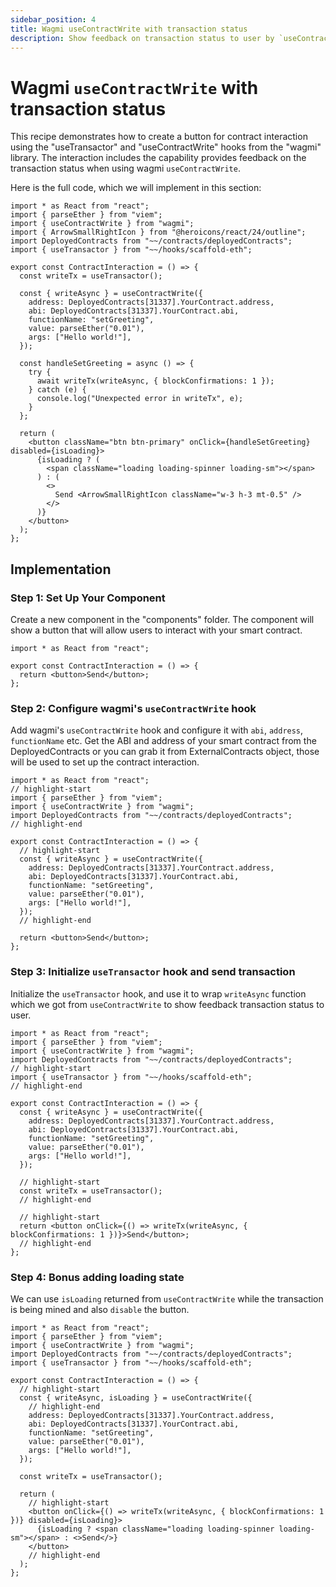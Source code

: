 ```yaml
---
sidebar_position: 4
title: Wagmi useContractWrite with transaction status
description: Show feedback on transaction status to user by `useContractWrite` along with `useTransactor`
---
```


# Wagmi `useContractWrite` with transaction status

This recipe demonstrates how to create a button for contract interaction using the "useTransactor" and "useContractWrite" hooks from the "wagmi" library. The interaction includes the capability provides feedback on the transaction status when using wagmi `useContractWrite`.

Here is the full code, which we will implement in this section:

```tsx title="components/ContractInteraction.tsx"
import * as React from "react";
import { parseEther } from "viem";
import { useContractWrite } from "wagmi";
import { ArrowSmallRightIcon } from "@heroicons/react/24/outline";
import DeployedContracts from "~~/contracts/deployedContracts";
import { useTransactor } from "~~/hooks/scaffold-eth";

export const ContractInteraction = () => {
  const writeTx = useTransactor();

  const { writeAsync } = useContractWrite({
    address: DeployedContracts[31337].YourContract.address,
    abi: DeployedContracts[31337].YourContract.abi,
    functionName: "setGreeting",
    value: parseEther("0.01"),
    args: ["Hello world!"],
  });

  const handleSetGreeting = async () => {
    try {
      await writeTx(writeAsync, { blockConfirmations: 1 });
    } catch (e) {
      console.log("Unexpected error in writeTx", e);
    }
  };

  return (
    <button className="btn btn-primary" onClick={handleSetGreeting} disabled={isLoading}>
      {isLoading ? (
        <span className="loading loading-spinner loading-sm"></span>
      ) : (
        <>
          Send <ArrowSmallRightIcon className="w-3 h-3 mt-0.5" />
        </>
      )}
    </button>
  );
};
```

## Implementation

### Step 1: Set Up Your Component

Create a new component in the "components" folder. The component will show a button that will allow users to interact with your smart contract.

```tsx title="components/ContractInteraction.tsx"
import * as React from "react";

export const ContractInteraction = () => {
  return <button>Send</button>;
};
```

### Step 2: Configure wagmi's `useContractWrite` hook

Add wagmi's `useContractWrite` hook and configure it with `abi`, `address`, `functionName` etc. Get the ABI and address of your smart contract from the DeployedContracts or you can grab it from ExternalContracts object, those will be used to set up the contract interaction.

```tsx
import * as React from "react";
// highlight-start
import { parseEther } from "viem";
import { useContractWrite } from "wagmi";
import DeployedContracts from "~~/contracts/deployedContracts";
// highlight-end

export const ContractInteraction = () => {
  // highlight-start
  const { writeAsync } = useContractWrite({
    address: DeployedContracts[31337].YourContract.address,
    abi: DeployedContracts[31337].YourContract.abi,
    functionName: "setGreeting",
    value: parseEther("0.01"),
    args: ["Hello world!"],
  });
  // highlight-end

  return <button>Send</button>;
};
```

### Step 3: Initialize `useTransactor` hook and send transaction

Initialize the `useTransactor` hook, and use it to wrap `writeAsync` function which we got from `useContractWrite` to show feedback transaction status to user.

```tsx
import * as React from "react";
import { parseEther } from "viem";
import { useContractWrite } from "wagmi";
import DeployedContracts from "~~/contracts/deployedContracts";
// highlight-start
import { useTransactor } from "~~/hooks/scaffold-eth";
// highlight-end

export const ContractInteraction = () => {
  const { writeAsync } = useContractWrite({
    address: DeployedContracts[31337].YourContract.address,
    abi: DeployedContracts[31337].YourContract.abi,
    functionName: "setGreeting",
    value: parseEther("0.01"),
    args: ["Hello world!"],
  });

  // highlight-start
  const writeTx = useTransactor();
  // highlight-end

  // highlight-start
  return <button onClick={() => writeTx(writeAsync, { blockConfirmations: 1 })}>Send</button>;
  // highlight-end
};
```

### Step 4: Bonus adding loading state

We can use `isLoading` returned from `useContractWrite` while the transaction is being mined and also `disable` the button.

```tsx
import * as React from "react";
import { parseEther } from "viem";
import { useContractWrite } from "wagmi";
import DeployedContracts from "~~/contracts/deployedContracts";
import { useTransactor } from "~~/hooks/scaffold-eth";

export const ContractInteraction = () => {
  // highlight-start
  const { writeAsync, isLoading } = useContractWrite({
    // highlight-end
    address: DeployedContracts[31337].YourContract.address,
    abi: DeployedContracts[31337].YourContract.abi,
    functionName: "setGreeting",
    value: parseEther("0.01"),
    args: ["Hello world!"],
  });

  const writeTx = useTransactor();

  return (
    // highlight-start
    <button onClick={() => writeTx(writeAsync, { blockConfirmations: 1 })} disabled={isLoading}>
      {isLoading ? <span className="loading loading-spinner loading-sm"></span> : <>Send</>}
    </button>
    // highlight-end
  );
};
```
